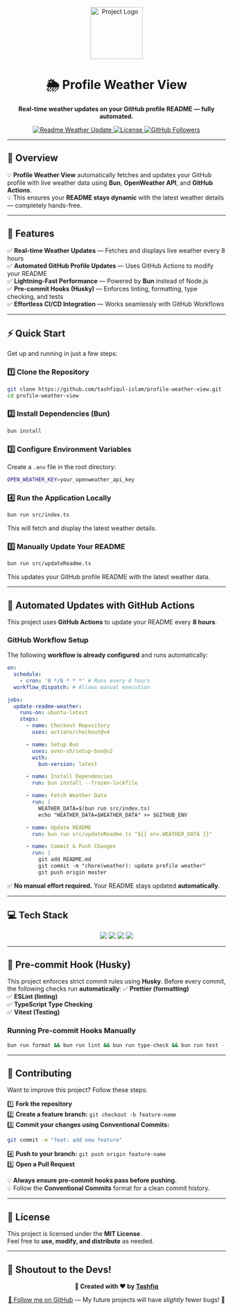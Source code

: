 <!-- Banner Section -->
<p align="center">
  <img src="https://user-images.githubusercontent.com/12345678/your-logo.png" width="120" alt="Project Logo">
</p>

<h1 align="center">🌦️ Profile Weather View</h1>
<p align="center">
  <strong>Real-time weather updates on your GitHub profile README — fully automated.</strong>
</p>
<p align="center">
  <a href="https://github.com/tashfiqul-islam/profile-weather-view/actions/workflows/update-readme.yml">
    <img src="https://github.com/tashfiqul-islam/profile-weather-view/actions/workflows/update-readme.yml/badge.svg" alt="Readme Weather Update">
  </a>
  <a href="https://opensource.org/licenses/MIT">
    <img src="https://img.shields.io/badge/License-MIT-blue.svg" alt="License">
  </a>
  <a href="https://github.com/tashfiqul-islam">
    <img src="https://img.shields.io/github/followers/tashfiqul-islam?style=social" alt="GitHub Followers">
  </a>
</p>

---

## **📌 Overview**
💡 **Profile Weather View** automatically fetches and updates your GitHub profile with live weather data using **Bun**, **OpenWeather API**, and **GitHub Actions**.  
💡 This ensures your **README stays dynamic** with the latest weather details — completely hands-free.

---

## **🏰 Features**
✅ **Real-time Weather Updates** — Fetches and displays live weather every 8 hours  
✅ **Automated GitHub Profile Updates** — Uses GitHub Actions to modify your README  
✅ **Lightning-Fast Performance** — Powered by **Bun** instead of Node.js  
✅ **Pre-commit Hooks (Husky)** — Enforces linting, formatting, type checking, and tests  
✅ **Effortless CI/CD Integration** — Works seamlessly with GitHub Workflows

---

## **⚡ Quick Start**
Get up and running in just a few steps:

### **1️⃣ Clone the Repository**
```sh
git clone https://github.com/tashfiqul-islam/profile-weather-view.git
cd profile-weather-view
```

### **2️⃣ Install Dependencies (Bun)**
```sh
bun install
```

### **3️⃣ Configure Environment Variables**
Create a `.env` file in the root directory:
```sh
OPEN_WEATHER_KEY=your_openweather_api_key
```

### **4️⃣ Run the Application Locally**
```sh
bun run src/index.ts
```
This will fetch and display the latest weather details.

### **5️⃣ Manually Update Your README**
```sh
bun run src/updateReadme.ts
```
This updates your GitHub profile README with the latest weather data.

---

## **🔄 Automated Updates with GitHub Actions**
This project uses **GitHub Actions** to update your README every **8 hours**.

### **GitHub Workflow Setup**
The following **workflow is already configured** and runs automatically:
```yaml
on:
  schedule:
    - cron: '0 */8 * * *' # Runs every 8 hours
  workflow_dispatch: # Allows manual execution

jobs:
  update-readme-weather:
    runs-on: ubuntu-latest
    steps:
      - name: Checkout Repository
        uses: actions/checkout@v4

      - name: Setup Bun
        uses: oven-sh/setup-bun@v2
        with:
          bun-version: latest

      - name: Install Dependencies
        run: bun install --frozen-lockfile

      - name: Fetch Weather Data
        run: |
          WEATHER_DATA=$(bun run src/index.ts)
          echo "WEATHER_DATA=$WEATHER_DATA" >> $GITHUB_ENV

      - name: Update README
        run: bun run src/updateReadme.ts "${{ env.WEATHER_DATA }}"

      - name: Commit & Push Changes
        run: |
          git add README.md
          git commit -m "chore(weather): update profile weather"
          git push origin master
```
✅ **No manual effort required.** Your README stays updated **automatically**.

---

## **💻 Tech Stack**
<p align="center">
  <img src="https://img.shields.io/badge/Bun-1.1.9-black?style=for-the-badge&logo=bun&logoColor=white">
  <img src="https://img.shields.io/badge/TypeScript-5.4-007ACC?style=for-the-badge&logo=typescript&logoColor=white">
  <img src="https://img.shields.io/badge/Vitest-3.0.7-6E5EEF?style=for-the-badge&logo=vitest&logoColor=white">
  <img src="https://img.shields.io/badge/OpenWeather_API-0069C2?style=for-the-badge&logo=openweather&logoColor=white">
</p>

---

## **🔧 Pre-commit Hook (Husky)**
This project enforces strict commit rules using **Husky**. Before every commit, the following checks run **automatically**:
✅ **Prettier (formatting)**  
✅ **ESLint (linting)**  
✅ **TypeScript Type Checking**  
✅ **Vitest (Testing)**

### **Running Pre-commit Hooks Manually**
```sh
bun run format && bun run lint && bun run type-check && bun run test --run
```

---

## **🤝 Contributing**
Want to improve this project? Follow these steps:

1️⃣ **Fork the repository**  
2️⃣ **Create a feature branch:** `git checkout -b feature-name`  
3️⃣ **Commit your changes using Conventional Commits:**
```sh
git commit -m "feat: add new feature"
```
4️⃣ **Push to your branch:** `git push origin feature-name`  
5️⃣ **Open a Pull Request**

💡 **Always ensure pre-commit hooks pass before pushing.**  
💡 Follow the **Conventional Commits** format for a clean commit history.

---

## **📜 License**
This project is licensed under the **MIT License**.  
Feel free to **use, modify, and distribute** as needed.

---

## **📣 Shoutout to the Devs!**
<p align="center">
    <strong>🚀 Created with ❤️ by <a href="https://github.com/tashfiqul-islam">Tashfiq</a></strong>
</p>

<p align="center">
    <a href="https://github.com/tashfiqul-islam" target="_blank">🌟 Follow me on GitHub</a> —
    My future projects will have <em>slightly</em> fewer bugs! 🐛
</p>

